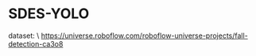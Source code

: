 # SDES-YOLO
dataset:
\\
https://universe.roboflow.com/roboflow-universe-projects/fall-detection-ca3o8
